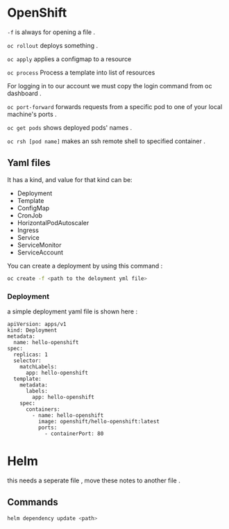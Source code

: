 # OpenShift

`-f` is always for opening a file . 

`oc rollout` deploys something . 

`oc apply` applies a configmap to a resource

`oc process` Process a template into list of resources

For logging in to our account we must copy the login command from oc dashboard . 

`oc port-forward` forwards requests from a specific pod to one of your local machine's ports . 

`oc get pods` shows deployed pods' names . 

`oc rsh [pod name]` makes an ssh remote shell to specified container . 

## Yaml files

It has a kind, and value for that kind can be:
* Deployment
* Template
* ConfigMap
* CronJob
* HorizontalPodAutoscaler
* Ingress
* Service
* ServiceMonitor
* ServiceAccount

You can create a deployment by using this command : 
```bash
oc create -f <path to the deloyment yml file>
```

### Deployment 
a simple deployment yaml file is shown here :
```helm
apiVersion: apps/v1
kind: Deployment
metadata:
  name: hello-openshift
spec:
  replicas: 1
  selector:
    matchLabels:
      app: hello-openshift
  template:
    metadata:
      labels:
        app: hello-openshift
    spec:
      containers:
        - name: hello-openshift
          image: openshift/hello-openshift:latest
          ports:
            - containerPort: 80
```

# Helm
this needs a seperate file , move these notes to another file . 

## Commands

```bash
helm dependency update <path>
```
